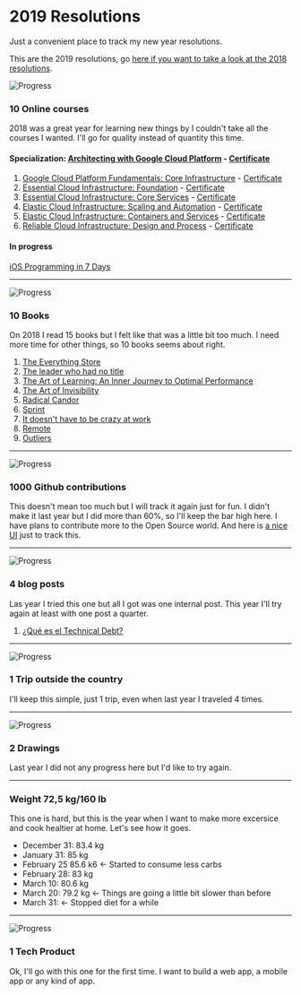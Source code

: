 # 2019 Resolutions
Just a convenient place to track my new year resolutions.

This are the 2019 resolutions, go [here if you want to take a look at the 2018 resolutions](/archive/resolutions2018.md).

![Progress](http://progressed.io/bar/60)
### 10 Online courses
2018 was a great year for learning new things by I couldn't take all the courses I wanted. I'll go for quality instead of quantity this time.

#### Specialization: [Architecting with Google Cloud Platform](https://www.coursera.org/specializations/gcp-architecture) - [Certificate](https://www.coursera.org/account/accomplishments/specialization/certificate/R55CHUUJ5QPJ)

1. [Google Cloud Platform Fundamentals: Core Infrastructure](https://www.coursera.org/learn/gcp-fundamentals) - [Certificate](https://www.coursera.org/account/accomplishments/certificate/2VKMBDWN96T9)
2. [Essential Cloud Infrastructure: Foundation](https://www.coursera.org/learn/gcp-infrastructure-foundation) - [Certificate](https://www.coursera.org/account/accomplishments/certificate/QLLQMPC3YGLG)
3. [Essential Cloud Infrastructure: Core Services](https://www.coursera.org/learn/gcp-infrastructure-core-services) - [Certificate](https://www.coursera.org/account/accomplishments/certificate/4W6AT3Q9QEH8)
4. [Elastic Cloud Infrastructure: Scaling and Automation](https://www.coursera.org/learn/gcp-infrastructure-scaling-automation) - [Certificate](https://www.coursera.org/account/accomplishments/verify/G9SCH5C774KB)
5. [Elastic Cloud Infrastructure: Containers and Services](https://www.coursera.org/learn/gcp-infrastructure-containers-services) - [Certificate](https://www.coursera.org/account/accomplishments/certificate/PZPPFNAUYCTT)
6. [Reliable Cloud Infrastructure: Design and Process](https://www.coursera.org/learn/cloud-infrastructure-design-process) - [Certificate](https://www.coursera.org/account/accomplishments/certificate/YQYQT8VK9QUN)

#### In progress
[iOS Programming in 7 Days](https://learning.oreilly.com/videos/ios-programming-in/9781789135350)

---

![Progress](http://progressed.io/bar/90)
### 10 Books
On 2018 I read 15 books but I felt like that was a little bit too much. I need more time for other things, so 10 books seems about right.

1. [The Everything Store](https://www.beek.io/libros/the-everything-store-jeff-bezos-and-the-age-of-amazon-81eb3c1a-5693-49bb-9042-0851bc16bac7)
2. [The leader who had no title](https://www.beek.io/libros/title)
3. [The Art of Learning: An Inner Journey to Optimal Performance](https://www.beek.io/libros/the-art-of-learning-an-inner-journey-to-optimal-performance)
4. [The Art of Invisibility](https://www.amazon.es/Art-Invisibility-Worlds-Teaches-Brother/dp/0316380504)
5. [Radical Candor](https://www.amazon.com.mx/Radical-Candor-Kick-Ass-Without-Humanity/dp/1250103509)
6. [Sprint](https://www.amazon.com/Sprint-Solve-Problems-Test-Ideas-ebook/dp/B010MH1DAQ/)
7. [It doesn't have to be crazy at work](https://www.beek.io/libros/it-doesn-t-have-to-be-crazy-at-work)
8. [Remote](https://www.beek.io/libros/remote-office-not-required)
9. [Outliers](https://www.beek.io/libros/outliers-the-story-of-success-fc5a6070-9285-409d-bca1-7cdad6959783)

---

![Progress](http://progressed.io/bar/60)
### 1000 Github contributions
This doesn't mean too much but I will track it again just for fun. I didn't make it last year but I did more than 60%, so I'll keep the bar high here. I have plans to contribute more to the Open Source world. And here is [a nice UI][githubui] just to track this.

---

![Progress](http://progressed.io/bar/26)
### 4 blog posts
Las year I tried this one but all I got was one internal post. This year I'll try again at least with one post a quarter.

1. [¿Qué es el Technical Debt?](https://medium.com/beek-tech/qu%C3%A9-es-el-technical-debt-7c2a2ee19781)

---

![Progress](http://progressed.io/bar/0)
### 1 Trip outside the country 
I'll keep this simple, just 1 trip, even when last year I traveled 4 times.

---

![Progress](http://progressed.io/bar/0)
### 2 Drawings 
Last year I did not any progress here but I'd like to try again.

---

### Weight 72,5 kg/160 lb
This one is hard, but this is the year when I want to make more excersice and cook healtier at home. Let's see how it goes. 

 - December 31: 83.4 kg
 - January 31: 85 kg
 - February 25 85.6 k6 <- Started to consume less carbs
 - February 28: 83 kg
 - March 10: 80.6 kg
 - March 20: 79.2 kg <- Things are going a little bit slower than before
 - March 31: <- Stopped diet for a while
 ---
 
 ![Progress](http://progressed.io/bar/0)
### 1 Tech Product
Ok, I'll go with this one for the first time. I want to build a web app, a mobile app or any kind of app.


[githubui]: https://github.com/gepser?tab=overview&from=2019-01-01&to=2019-12-31
